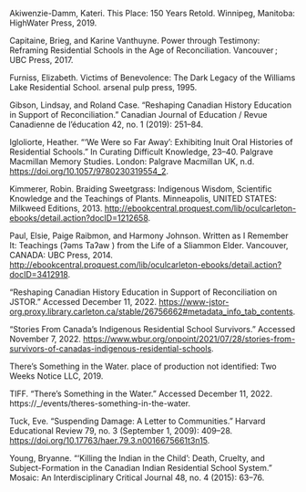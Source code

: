 Akiwenzie-Damm, Kateri. This Place: 150 Years Retold. Winnipeg, Manitoba: HighWater Press, 2019.

Capitaine, Brieg, and Karine Vanthuyne. Power through Testimony: Reframing Residential Schools in the Age of Reconciliation. Vancouver ; UBC Press, 2017.

Furniss, Elizabeth. Victims of Benevolence: The Dark Legacy of the Williams Lake Residential School. arsenal pulp press, 1995.

Gibson, Lindsay, and Roland Case. “Reshaping Canadian History Education in Support of Reconciliation.” Canadian Journal of Education / Revue Canadienne de l’éducation 42, no. 1 (2019): 251–84.

Igloliorte, Heather. “‘We Were so Far Away’: Exhibiting Inuit Oral Histories of Residential Schools.” In Curating Difficult Knowledge, 23–40. Palgrave Macmillan Memory Studies. London: Palgrave Macmillan UK, n.d. https://doi.org/10.1057/9780230319554_2.

Kimmerer, Robin. Braiding Sweetgrass: Indigenous Wisdom, Scientific Knowledge and the Teachings of Plants. Minneapolis, UNITED STATES: Milkweed Editions, 2013. http://ebookcentral.proquest.com/lib/oculcarleton-ebooks/detail.action?docID=1212658.

Paul, Elsie, Paige Raibmon, and Harmony Johnson. Written as I Remember It: Teachings (ʔəms Taʔaw ) from the Life of a Sliammon Elder. Vancouver, CANADA: UBC Press, 2014. http://ebookcentral.proquest.com/lib/oculcarleton-ebooks/detail.action?docID=3412918.

“Reshaping Canadian History Education in Support of Reconciliation on JSTOR.” Accessed December 11, 2022. https://www-jstor-org.proxy.library.carleton.ca/stable/26756662#metadata_info_tab_contents.

“Stories From Canada’s Indigenous Residential School Survivors.” Accessed November 7, 2022. https://www.wbur.org/onpoint/2021/07/28/stories-from-survivors-of-canadas-indigenous-residential-schools.

There’s Something in the Water. place of production not identified: Two Weeks Notice LLC, 2019.

TIFF. “There’s Something in the Water.” Accessed December 11, 2022. https://_/events/theres-something-in-the-water.

Tuck, Eve. “Suspending Damage: A Letter to Communities.” Harvard Educational Review 79, no. 3 (September 1, 2009): 409–28. https://doi.org/10.17763/haer.79.3.n0016675661t3n15.

Young, Bryanne. “‘Killing the Indian in the Child’: Death, Cruelty, and Subject-Formation in the Canadian Indian Residential School System.” Mosaic: An Interdisciplinary Critical Journal 48, no. 4 (2015): 63–76.
